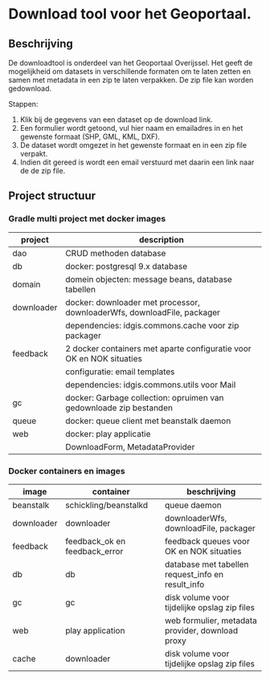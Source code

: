 

# Download tool voor het Geoportaal.

## Beschrijving
De downloadtool is onderdeel van het Geoportaal Overijssel.
Het geeft de mogelijkheid om datasets in verschillende formaten om te laten zetten en samen met metadata in een zip te laten verpakken.
De zip file kan worden gedownload.

Stappen:
1. Klik bij de gegevens van een dataset op de download link.
2. Een formulier wordt getoond, vul hier naam en emailadres in en het gewenste formaat (SHP, GML, KML, DXF).
3. De dataset wordt omgezet in het gewenste formaat en in een zip file verpakt.
4. Indien dit gereed is wordt een email verstuurd met daarin een link naar de de zip file.

## Project structuur

### Gradle multi project met docker images

| project | description |
| --- | --- |
| dao            | CRUD methoden database | 
| db             | docker: postgresql 9.x database |
| domain         | domein objecten: message beans, database tabellen  |
| downloader     | docker: downloader met processor, downloaderWfs, downloadFile, packager |
|                | dependencies: idgis.commons.cache voor zip packager |  
| feedback       | 2 docker containers met aparte configuratie voor OK en NOK situaties |
|                | configuratie: email templates |
|                | dependencies: idgis.commons.utils voor Mail  |
| gc             | docker: Garbage collection: opruimen van gedownloade zip bestanden |
| queue          | docker: queue client met beanstalk daemon |
| web            | docker: play applicatie |
|                | DownloadForm, MetadataProvider |


### Docker containers en images

| image | container | beschrijving |
| --- | --- | --- | 
| beanstalk | schickling/beanstalkd | queue daemon |
| downloader | downloader | downloaderWfs, downloadFile, packager | 
| feedback | feedback\_ok en feedback\_error | feedback queues voor OK en NOK situaties | 
| db | db | database met tabellen request\_info en result\_info |
| gc | gc | disk volume voor tijdelijke opslag zip files | 
| web | play application | web formulier, metadata provider, download proxy | 
| cache | downloader | disk volume voor tijdelijke opslag zip files | 

